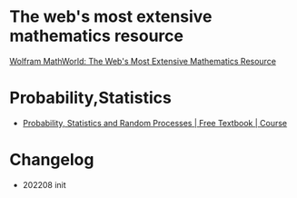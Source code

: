
# The web's most extensive mathematics resource

[Wolfram MathWorld: The Web's Most Extensive Mathematics Resource](https://mathworld.wolfram.com/)


# Probability,Statistics

* [Probability, Statistics and Random Processes | Free Textbook | Course](https://www.probabilitycourse.com/)


# Changelog
- 202208 init



